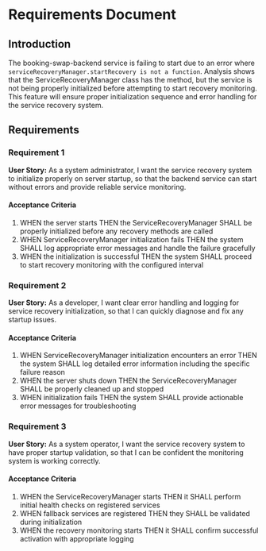 # Requirements Document

## Introduction

The booking-swap-backend service is failing to start due to an error where `serviceRecoveryManager.startRecovery is not a function`. Analysis shows that the ServiceRecoveryManager class has the method, but the service is not being properly initialized before attempting to start recovery monitoring. This feature will ensure proper initialization sequence and error handling for the service recovery system.

## Requirements

### Requirement 1

**User Story:** As a system administrator, I want the service recovery system to initialize properly on server startup, so that the backend service can start without errors and provide reliable service monitoring.

#### Acceptance Criteria

1. WHEN the server starts THEN the ServiceRecoveryManager SHALL be properly initialized before any recovery methods are called
2. WHEN ServiceRecoveryManager initialization fails THEN the system SHALL log appropriate error messages and handle the failure gracefully
3. WHEN the initialization is successful THEN the system SHALL proceed to start recovery monitoring with the configured interval

### Requirement 2

**User Story:** As a developer, I want clear error handling and logging for service recovery initialization, so that I can quickly diagnose and fix any startup issues.

#### Acceptance Criteria

1. WHEN ServiceRecoveryManager initialization encounters an error THEN the system SHALL log detailed error information including the specific failure reason
2. WHEN the server shuts down THEN the ServiceRecoveryManager SHALL be properly cleaned up and stopped
3. WHEN initialization fails THEN the system SHALL provide actionable error messages for troubleshooting

### Requirement 3

**User Story:** As a system operator, I want the service recovery system to have proper startup validation, so that I can be confident the monitoring system is working correctly.

#### Acceptance Criteria

1. WHEN the ServiceRecoveryManager starts THEN it SHALL perform initial health checks on registered services
2. WHEN fallback services are registered THEN they SHALL be validated during initialization
3. WHEN the recovery monitoring starts THEN it SHALL confirm successful activation with appropriate logging